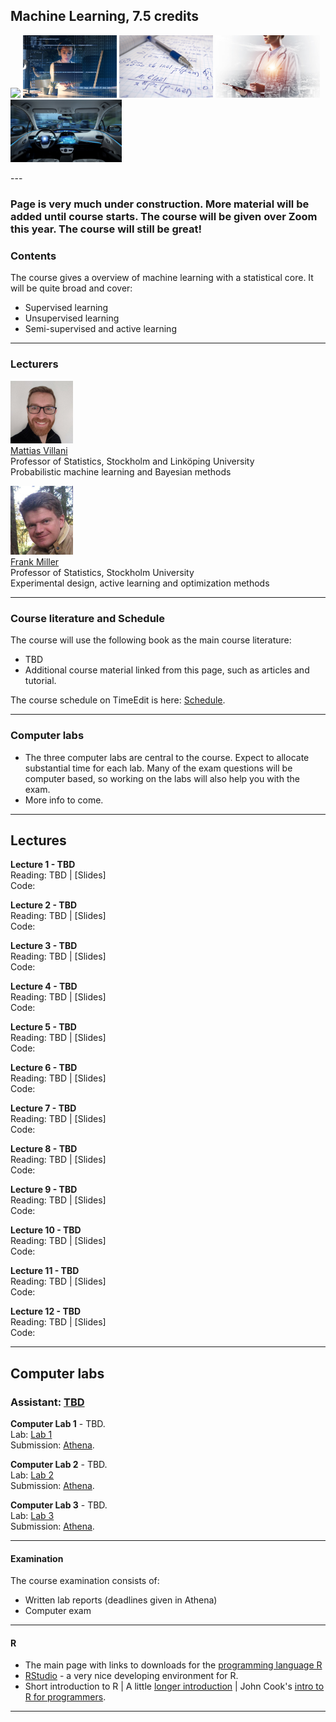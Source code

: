 <!-- font: frutiger -->

## Machine Learning, 7.5 credits
<p float="left">
<img src="https://github.com/mattiasvillani/MLcourse/raw/main/Slides/Images/bigData.jpg" width="160">
<img src="https://github.com/mattiasvillani/MLcourse/raw/main/Slides/Images/girlComputerSmall.jpg" width="150">
<img src="https://github.com/mattiasvillani/MLcourse/raw/main/Slides/Images/mathSmall.jpg" width="150">
<img src="https://github.com/mattiasvillani/MLcourse/raw/main/Slides/Images/doctorIpadSmall.jpg" width="167">
<img src="https://github.com/mattiasvillani/MLcourse/raw/main/Slides/Images/SelfDrivingCarSmall.jpg" width="178">
</p>
---

### Page is very much under construction. More material will be added until course starts. The course will be given over Zoom this year. The course will still be great!

### Contents

The course gives a overview of machine learning with a statistical core. It will be quite broad and cover:
* Supervised learning
* Unsupervised learning
* Semi-supervised and active learning

---

### Lecturers

<img src="Misc/villanipic.jpg" width="100">\
[Mattias Villani](https://mattiasvillani.com) \
Professor of Statistics, Stockholm and Linköping University\
Probabilistic machine learning and Bayesian methods

<img src="Misc/FrankOct2010.jpg" width="100">\
[Frank Miller](http://www.adoptdesign.de/frankmillereu/) \
Professor of Statistics, Stockholm University \
Experimental design, active learning and optimization methods

---

### Course literature and Schedule

The course will use the following book as the main course literature:

* TBD
* Additional course material linked from this page, such as articles and tutorial.

The course schedule on TimeEdit is here: [Schedule](TBA).

---

### Computer labs

* The three computer labs are central to the course. Expect to allocate substantial time for each lab. Many of the exam questions will be computer based, so working on the labs will also help you with the exam.
* More info to come.


---
## Lectures

**Lecture 1 - TBD**\
Reading: TBD |  [Slides] \
Code: 

**Lecture 2 - TBD**\
Reading: TBD |  [Slides] \
Code: 

**Lecture 3 - TBD**\
Reading: TBD |  [Slides] \
Code: 

**Lecture 4 - TBD**\
Reading: TBD |  [Slides] \
Code: 

**Lecture 5 - TBD**\
Reading: TBD |  [Slides] \
Code:  

**Lecture 6 - TBD**\
Reading: TBD |  [Slides] \
Code: 

**Lecture 7 - TBD**\
Reading: TBD |  [Slides] \
Code: 

**Lecture 8 - TBD**\
Reading: TBD |  [Slides] \
Code: 

**Lecture 9 - TBD**\
Reading: TBD |  [Slides] \
Code: 

**Lecture 10 - TBD**\
Reading: TBD |  [Slides] \
Code: 

**Lecture 11 - TBD**\
Reading: TBD |  [Slides] \
Code: 

**Lecture 12 - TBD**\
Reading: TBD |  [Slides] \
Code: 

---
## Computer labs
### Assistant: [TBD](https://www.su.se/english/profiles/ooelr-1.342298)
**Computer Lab 1** - TBD.\
Lab: [Lab 1]() \
Submission: [Athena]().

**Computer Lab 2** - TBD.\
Lab: [Lab 2]() \
Submission: [Athena]().

**Computer Lab 3** - TBD.\
Lab: [Lab 3]() \
Submission: [Athena]().

---

#### Examination

The course examination consists of:

* Written lab reports (deadlines given in Athena)
* Computer exam


---

#### R

* The main page with links to downloads for the [programming language R](https://www.r-project.org/)
* [RStudio](https://rstudio.com/products/rstudio/) - a very nice developing environment for R.
* Short introduction to R | A little [longer introduction](https://cran.r-project.org/doc/manuals/r-release/R-intro.pdf) | John Cook's [intro to R for programmers](https://www.johndcook.com/blog/r_language_for_programmers/).


---
